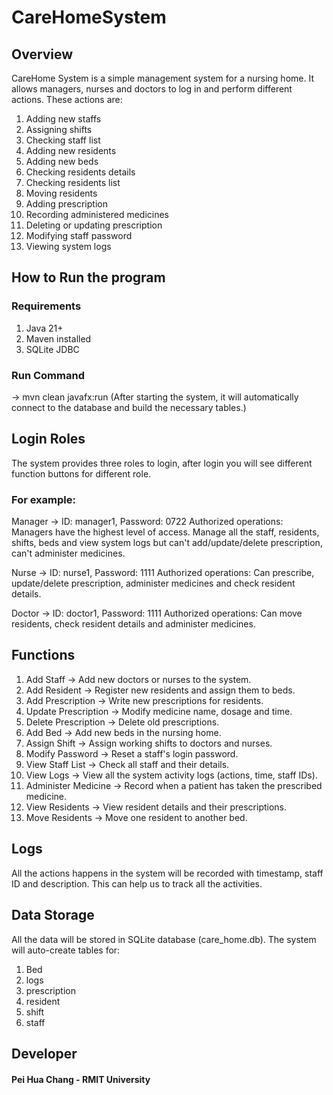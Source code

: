 # CareHomeSystem

## Overview
CareHome System is a simple management system for a nursing home. It allows managers, nurses and doctors to log in and 
perform different actions. These actions are:
1. Adding new staffs
2. Assigning shifts
3. Checking staff list
4. Adding new residents
5. Adding new beds
6. Checking residents details
7. Checking residents list
8. Moving residents
9. Adding prescription
10. Recording administered medicines
11. Deleting or updating prescription
12. Modifying staff password
13. Viewing system logs

## How to Run the program
### Requirements
1. Java 21+
2. Maven installed 
3. SQLite JDBC

### Run Command
-> mvn clean javafx:run
(After starting the system, it will automatically connect to the database and build the necessary tables.)

## Login Roles
The system provides three roles to login, after login you will see different function buttons for different role.

### For example:
Manager -> ID: manager1, Password: 0722
Authorized operations: Managers have the highest level of access. Manage all the staff, residents, shifts, beds 
and view system logs but can't add/update/delete prescription, can't administer medicines.

Nurse -> ID: nurse1, Password: 1111
Authorized operations: Can prescribe, update/delete prescription, administer medicines and check resident details.

Doctor -> ID: doctor1, Password: 1111
Authorized operations: Can move residents, check resident details and administer medicines.

## Functions
1. Add Staff -> Add new doctors or nurses to the system.
2. Add Resident -> Register new residents and assign them to beds.
3. Add Prescription -> Write new prescriptions for residents.
4. Update Prescription -> Modify medicine name, dosage and time.
5. Delete Prescription -> Delete old prescriptions.
6. Add Bed -> Add new beds in the nursing home.
7. Assign Shift -> Assign working shifts to doctors and nurses.
8. Modify Password -> Reset a staff's login password.
9. View Staff List -> Check all staff and their details.
10. View Logs -> View all the system activity logs (actions, time, staff IDs).
11. Administer Medicine -> Record when a patient has taken the prescribed medicine.
12. View Residents -> View resident details and their prescriptions.
13. Move Residents -> Move one resident to another bed.

## Logs
All the actions happens in the system will be recorded with timestamp, staff ID and description.
This can help us to track all the activities.

## Data Storage
All the data will be stored in SQLite database (care_home.db).
The system will auto-create tables for:
1. Bed
2. logs
3. prescription
4. resident
5. shift
6. staff

## Developer
#### Pei Hua Chang - RMIT University
